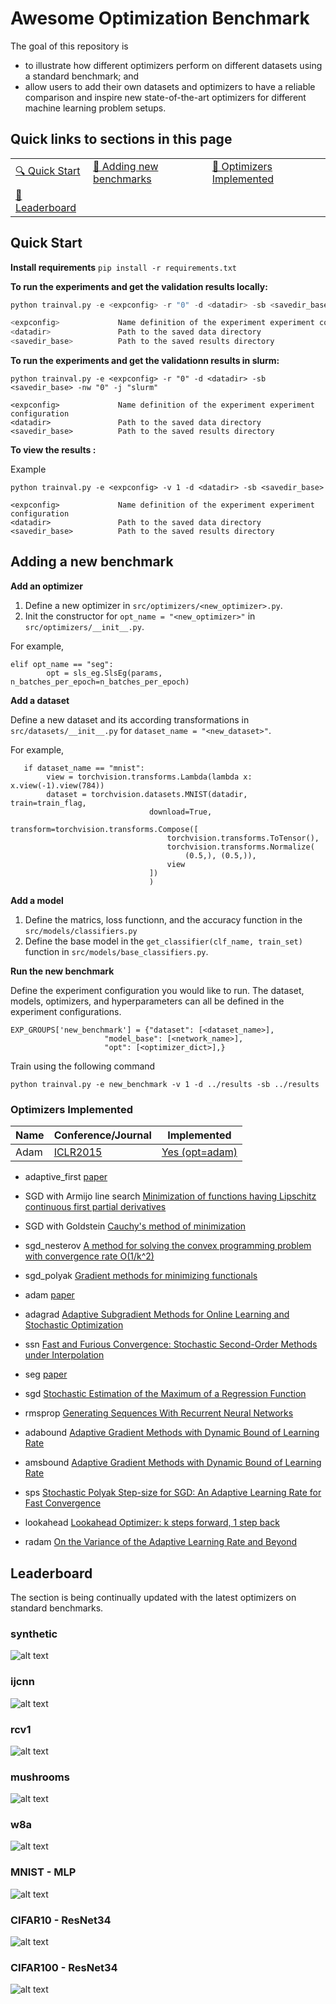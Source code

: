 # Awesome Optimization Benchmark

The goal of this repository is 
  - to illustrate how different optimizers perform on different datasets using a standard benchmark; and 
  - allow users to add their own datasets and optimizers to have a reliable comparison and inspire new state-of-the-art optimizers for different machine learning problem setups.

## Quick links to sections in this page

| | | |
|-|-|-|
|[🔍 Quick Start](#explaining-black-box-models-and-datasets) |[🔏 Adding new benchmarks](#privacy-preserving-machine-learning) | [📜 Optimizers Implemented](#model-and-data-versioning)|
|[🏁 Leaderboard](#model-training-orchestration)|




## Quick Start 


**Install requirements**
`pip install -r requirements.txt` 


**To run the experiments and get the validation results locally:**

```python
python trainval.py -e <expconfig> -r "0" -d <datadir> -sb <savedir_base> -nw "0" -j "0"

<expconfig>             Name definition of the experiment experiment configuration
<datadir>               Path to the saved data directory
<savedir_base>          Path to the saved results directory
```




**To run the experiments and get the validationn results in slurm:**
```
python trainval.py -e <expconfig> -r "0" -d <datadir> -sb <savedir_base> -nw "0" -j "slurm"

<expconfig>             Name definition of the experiment experiment configuration
<datadir>               Path to the saved data directory
<savedir_base>          Path to the saved results directory
```



**To view the results :**

Example
```
python trainval.py -e <expconfig> -v 1 -d <datadir> -sb <savedir_base>

<expconfig>             Name definition of the experiment experiment configuration
<datadir>               Path to the saved data directory
<savedir_base>          Path to the saved results directory
```

## Adding a new benchmark

**Add an optimizer**

1. Define a new optimizer in `src/optimizers/<new_optimizer>.py`.
2. Init the constructor for `opt_name = "<new_optimizer>"` in `src/optimizers/__init__.py`.

For example,
```
elif opt_name == "seg":
        opt = sls_eg.SlsEg(params, n_batches_per_epoch=n_batches_per_epoch)
```

**Add a dataset**

Define a new dataset and its according transformations in `src/datasets/__init__.py` for `dataset_name = "<new_dataset>"`.

For example,
```
   if dataset_name == "mnist":
        view = torchvision.transforms.Lambda(lambda x: x.view(-1).view(784))
        dataset = torchvision.datasets.MNIST(datadir, train=train_flag,
                               download=True,
                               transform=torchvision.transforms.Compose([
                                   torchvision.transforms.ToTensor(),
                                   torchvision.transforms.Normalize(
                                       (0.5,), (0.5,)),
                                   view
                               ])
                               )
```

**Add a model**

1. Define the matrics, loss functionn, and the accuracy function in the `src/models/classifiers.py`
2. Define the base model in the `get_classifier(clf_name, train_set)` function in `src/models/base_classifiers.py`.


**Run the new benchmark**

Define the experiment configuration you would like to run. The dataset, models, optimizers, and hyperparameters can all be defined in the experiment configurations.
```
EXP_GROUPS['new_benchmark'] = {"dataset": [<dataset_name>],
                     "model_base": [<network_name>],
                     "opt": [<optimizer_dict>],}
```

Train using the following command
```
python trainval.py -e new_benchmark -v 1 -d ../results -sb ../results
```

### Optimizers Implemented 

| Name | Conference/Journal | Implemented   | 
| ---- |  ----- | ----- | 
| Adam| [ICLR2015](https://arxiv.org/pdf/1412.6980.pdf)  | [Yes (opt=adam)](https://github.com/haven-ai/optimization-benchmark/blob/main/src/optimizers/__init__.py) |

* adaptive_first [paper]()

* SGD with Armijo line search [Minimization of functions having Lipschitz continuous first partial derivatives](https://msp.org/pjm/1966/16-1/p01.xhtml)

* SGD with Goldstein [Cauchy's method of minimization](https://idp.springer.com/authorize/casa?redirect_uri=https://link.springer.com/article/10.1007/BF01386306&casa_token=fJPrXJ0xVwIAAAAA:rFFa9IMPl50d2j7xqq3MVrA-L92-O1gdSnlEElXZ7PxnWQYaZQ0LsAWjqjs4TmJb0nHhiNPf1KgVxRhTUw)

* sgd_nesterov [A method for solving the convex programming problem with convergence rate O(1/k^2)](https://ci.nii.ac.jp/naid/10029946121/)

* sgd_polyak [Gradient methods for minimizing functionals](https://www.researchgate.net/publication/243648552_Gradient_methods_for_the_minimisation_of_functionals)

* adam [paper](https://arxiv.org/pdf/1412.6980.pdf)

* adagrad [Adaptive Subgradient Methods for Online Learning and Stochastic Optimization](https://www.jmlr.org/papers/volume12/duchi11a/duchi11a.pdf)

* ssn [Fast and Furious Convergence:
Stochastic Second-Order Methods under Interpolation](https://arxiv.org/pdf/1910.04920.pdf)

* seg [paper]()

* sgd [Stochastic Estimation of the Maximum of a Regression Function](https://projecteuclid.org/journals/annals-of-mathematical-statistics/volume-23/issue-3/Stochastic-Estimation-of-the-Maximum-of-a-Regression-Function/10.1214/aoms/1177729392.full)


* rmsprop [Generating Sequences With Recurrent Neural Networks](https://arxiv.org/pdf/1308.0850.pdf)

* adabound [Adaptive Gradient Methods with Dynamic Bound of Learning Rate](https://openreview.net/forum?id=Bkg3g2R9FX)

* amsbound [Adaptive Gradient Methods with Dynamic Bound of Learning Rate](https://openreview.net/forum?id=Bkg3g2R9FX)

* sps [Stochastic Polyak Step-size for SGD:
An Adaptive Learning Rate for Fast Convergence](https://arxiv.org/pdf/2002.10542.pdf)

* lookahead [Lookahead Optimizer: k steps forward, 1 step back](https://arxiv.org/abs/1907.08610)

* radam [On the Variance of the Adaptive Learning Rate and Beyond](https://arxiv.org/abs/1908.03265)



## Leaderboard
The section is being continually updated with the latest optimizers on standard benchmarks.

### synthetic
![alt text](results/syn.png)

### ijcnn
![alt text](results/ijcnn.png)

### rcv1
![alt text](results/rcv1.png)

### mushrooms
![alt text](results/mushrooms.png)

### w8a
![alt text](results/w8a.png)

### MNIST - MLP
![alt text](results/mnist.png)

### CIFAR10 - ResNet34
![alt text](results/cifar10.png)

### CIFAR100 - ResNet34
![alt text](results/cifar100.png)




